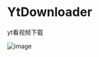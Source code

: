 # YtDownloader
yt看视频下载

![image](https://user-images.githubusercontent.com/49520996/143840432-7f337b3d-f6c7-4ebf-968d-b3f7b48c4238.png)

